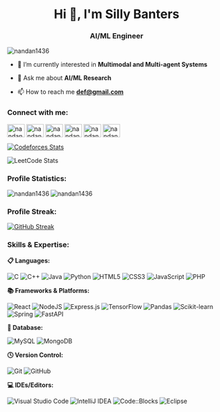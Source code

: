 <h1 align="center">Hi 👋, I'm Silly Banters</h1>
<h3 align="center">AI/ML Engineer</h3>

<p align="left"> <img src="https://komarev.com/ghpvc/?username=nandan1436&label=Profile%20views&color=0e75b6&style=flat" alt="nandan1436" /> </p>

- 🌱 I’m currently interested in **Multimodal and Multi-agent Systems**

- 💬 Ask me about **AI/ML Research**

- 📫 How to reach me **def@gmail.com**

<h3 align="left">Connect with me:</h3>
<p align="left">
<a href="https://linkedin.com/in/0" target="blank"><img align="center" src="https://raw.githubusercontent.com/rahuldkjain/github-profile-readme-generator/master/src/images/icons/Social/linked-in-alt.svg" alt="nandan-bhowmick-76573b230" height="30" width="40" /></a>
<a href="https://www.codechef.com/users/nandan1436" target="blank"><img align="center" src="https://cdn.jsdelivr.net/npm/simple-icons@3.1.0/icons/codechef.svg" alt="nandan1436" height="30" width="40" /></a>
<a href="https://codeforces.com/profile/nandan1436" target="blank"><img align="center" src="https://raw.githubusercontent.com/rahuldkjain/github-profile-readme-generator/master/src/images/icons/Social/codeforces.svg" alt="nandan1436" height="30" width="40" /></a>
<a href="https://www.leetcode.com/nandan1436" target="blank"><img align="center" src="https://raw.githubusercontent.com/rahuldkjain/github-profile-readme-generator/master/src/images/icons/Social/leet-code.svg" alt="nandan1436" height="30" width="40" /></a>
<a href="https://www.hackerrank.com/nandanbhow123" target="blank"><img align="center" src="https://raw.githubusercontent.com/rahuldkjain/github-profile-readme-generator/master/src/images/icons/Social/hackerrank.svg" alt="nandanbhow123" height="30" width="40" /></a>
<a href="https://kaggle.com/nandanbhowmick" target="blank"><img align="center" src="https://raw.githubusercontent.com/rahuldkjain/github-profile-readme-generator/master/src/images/icons/Social/kaggle.svg" alt="nandanbhowmick" height="30" width="40" /></a>
</p>

[![Codeforces Stats](https://codeforces-readme-stats.vercel.app/api/card?username=nandan1436&theme=rose_pine&disable_animations=false&show_icons=true&force_username=true)](https://codeforces.com/profile/nandan1436)

![LeetCode Stats](https://leetcard.jacoblin.cool/nandan1436?theme=nord&font=Tomorrow&ext=heatmap)

<h3>Profile Statistics:</h3>

<p><img align="left" src="https://github-readme-stats.vercel.app/api/top-langs?username=nandan1436&show_icons=true&locale=en&layout=compact&theme=merko" alt="nandan1436" /></p>

<p><img align="center" src="https://github-readme-stats.vercel.app/api?username=nandan1436&show_icons=true&locale=en&theme=merko" alt="nandan1436" /></p>

<h3>Profile Streak:</h3> 

[![GitHub Streak](https://streak-stats.demolab.com?user=nandan1436&theme=merko&hide_border=true)](https://git.io/streak-stats)

<h3>Skills & Expertise:</h3>

**📋 Languages:**

![C](https://img.shields.io/badge/c-%2300599C.svg?style=for-the-badge&logo=c&logoColor=white)
![C++](https://img.shields.io/badge/c++-%2300599C.svg?style=for-the-badge&logo=c%2B%2B&logoColor=white)
![Java](https://img.shields.io/badge/java-%23ED8B00.svg?style=for-the-badge&logo=openjdk&logoColor=white)
![Python](https://img.shields.io/badge/python-3670A0?style=for-the-badge&logo=python&logoColor=ffdd54)
![HTML5](https://img.shields.io/badge/html5-%23E34F26.svg?style=for-the-badge&logo=html5&logoColor=white)
![CSS3](https://img.shields.io/badge/css3-%231572B6.svg?style=for-the-badge&logo=css3&logoColor=white)
![JavaScript](https://img.shields.io/badge/javascript-%23323330.svg?style=for-the-badge&logo=javascript&logoColor=%23F7DF1E)
![PHP](https://img.shields.io/badge/php-%23777BB4.svg?style=for-the-badge&logo=php&logoColor=white)

**📚 Frameworks & Platforms:**

![React](https://img.shields.io/badge/react-%2320232a.svg?style=for-the-badge&logo=react&logoColor=%2361DAFB)
![NodeJS](https://img.shields.io/badge/node.js-6DA55F?style=for-the-badge&logo=node.js&logoColor=white)
![Express.js](https://img.shields.io/badge/express.js-%23404d59.svg?style=for-the-badge&logo=express&logoColor=%2361DAFB)
![TensorFlow](https://img.shields.io/badge/TensorFlow-%23FF6F00.svg?style=for-the-badge&logo=TensorFlow&logoColor=white)
![Pandas](https://img.shields.io/badge/pandas-%23150458.svg?style=for-the-badge&logo=pandas&logoColor=white)
![Scikit-learn](https://img.shields.io/badge/scikit--learn-%23F7931E.svg?style=for-the-badge&logo=scikit-learn&logoColor=white)
![Spring](https://img.shields.io/badge/spring-%236DB33F.svg?style=for-the-badge&logo=spring&logoColor=white)
![FastAPI](https://img.shields.io/badge/FastAPI-009688.svg?style=for-the-badge&logo=fastapi&logoColor=white)

**💾 Database:**

![MySQL](https://img.shields.io/badge/mysql-%2300f.svg?style=for-the-badge&logo=mysql&logoColor=white)
![MongoDB](https://img.shields.io/badge/MongoDB-%234ea94b.svg?style=for-the-badge&logo=mongodb&logoColor=white)

**🕓 Version Control:**

![Git](https://img.shields.io/badge/git-%23F05033.svg?style=for-the-badge&logo=git&logoColor=white)
![GitHub](https://img.shields.io/badge/github-%23121011.svg?style=for-the-badge&logo=github&logoColor=white)

**💻 IDEs/Editors:**

![Visual Studio Code](https://img.shields.io/badge/Visual%20Studio%20Code-0078d7.svg?style=for-the-badge&logo=visual-studio-code&logoColor=white)
![IntelliJ IDEA](https://img.shields.io/badge/IntelliJIDEA-000000.svg?style=for-the-badge&logo=intellij-idea&logoColor=white)
![Code::Blocks](https://img.shields.io/badge/Code%3A%3ABlocks-010101.svg?style=for-the-badge&logo=codeblocks&logoColor=white)
![Eclipse](https://img.shields.io/badge/Eclipse-FE7A16.svg?style=for-the-badge&logo=Eclipse&logoColor=white)
